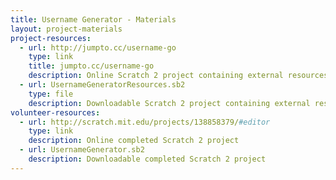 ```yaml
---
title: Username Generator - Materials
layout: project-materials
project-resources:
  - url: http://jumpto.cc/username-go
    type: link
    title: jumpto.cc/username-go
    description: Online Scratch 2 project containing external resources
  - url: UsernameGeneratorResources.sb2
    type: file
    description: Downloadable Scratch 2 project containing external resources
volunteer-resources:
  - url: http://scratch.mit.edu/projects/138858379/#editor
    type: link
    description: Online completed Scratch 2 project
  - url: UsernameGenerator.sb2
    description: Downloadable completed Scratch 2 project
---
```

